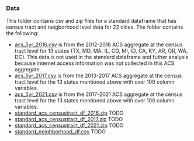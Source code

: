 ### Data

This folder contains csv and zip files for a standard dataframe that has census tract and neigborhood level data for 22 cities. The folder contains the following:
+ [acs_5yr_2016.csv](data/acs_5yr_2016.csv) is from the 2012-2016 ACS aggregate at the census tract level for 13 states (TX, MD, MA, IL, CO, MI, ID, CA, KY, AR, OR, WA, DC). This data is not used in the standard dataframe and futher analysis because internet access information was not collected in this ACS aggregate.
+ [acs_5yr_2017.csv](data/acs_5yr_2017.csv) is from the 2013-2017 ACS aggregate at the census tract level for the 13 states mentioned above with over 100 column variables.
+ [acs_5yr_2021.csv](data/acs_5yr_2021.csv) is from the 2017-2021 ACS aggregate at the census tract level for the 13 states mentioned above with over 100 column variables.
+ [standard_acs_censustract_df_2016.zip](data/standard_acs_censustract_df_2016.zip) TODO
+ [standard_acs_censustract_df_2017.zip](data/standard_acs_censustract_df_2017.zip) TODO
+ [standard_acs_censustract_df_2021.zip](data/standard_acs_censustract_df_2021.zip) TODO
+ [standard_neighborhood_df.csv](data/standard_neighborhood_df.csv) TODO